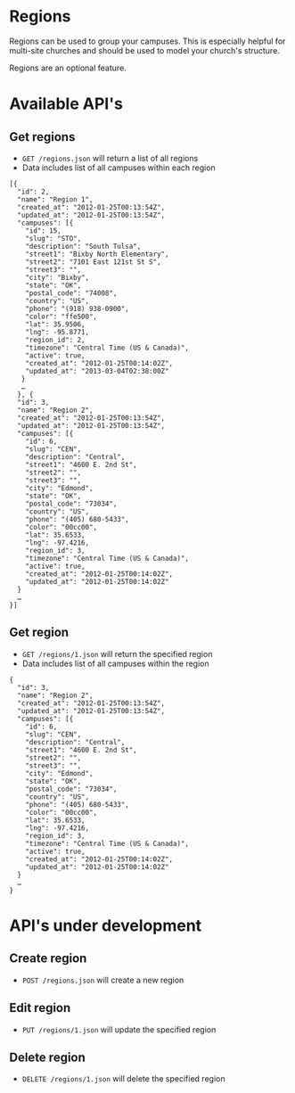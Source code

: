# Regions

Regions can be used to group your campuses. This is especially helpful for multi-site churches and should be used to model your church's structure.

Regions are an optional feature.

# Available API's

## Get regions

* `GET /regions.json` will return a list of all regions
* Data includes list of all campuses within each region

```
[{
  "id": 2,
  "name": "Region 1",
  "created_at": "2012-01-25T00:13:54Z",
  "updated_at": "2012-01-25T00:13:54Z",
  "campuses": [{
    "id": 15,
    "slug": "STO",
    "description": "South Tulsa",
    "street1": "Bixby North Elementary",
    "street2": "7101 East 121st St S",
    "street3": "",
    "city": "Bixby",
    "state": "OK",
    "postal_code": "74008",
    "country": "US",
    "phone": "(918) 938-0900",
    "color": "ffe500",
    "lat": 35.9506,
    "lng": -95.8771,
    "region_id": 2,
    "timezone": "Central Time (US & Canada)",
    "active": true,
    "created_at": "2012-01-25T00:14:02Z",
    "updated_at": "2013-03-04T02:38:00Z"
   }
   …
  }, {
  "id": 3,
  "name": "Region 2",
  "created_at": "2012-01-25T00:13:54Z",
  "updated_at": "2012-01-25T00:13:54Z",
  "campuses": [{
    "id": 6,
    "slug": "CEN",
    "description": "Central",
    "street1": "4600 E. 2nd St",
    "street2": "",
    "street3": "",
    "city": "Edmond",
    "state": "OK",
    "postal_code": "73034",
    "country": "US",
    "phone": "(405) 680-5433",
    "color": "00cc00",
    "lat": 35.6533,
    "lng": -97.4216,
    "region_id": 3,
    "timezone": "Central Time (US & Canada)",
    "active": true,
    "created_at": "2012-01-25T00:14:02Z",
    "updated_at": "2012-01-25T00:14:02Z"
  }
  … 
}]
```


## Get region

* `GET /regions/1.json` will return the specified region
* Data includes list of all campuses within the region

```
{
  "id": 3,
  "name": "Region 2",
  "created_at": "2012-01-25T00:13:54Z",
  "updated_at": "2012-01-25T00:13:54Z",
  "campuses": [{
    "id": 6,
    "slug": "CEN",
    "description": "Central",
    "street1": "4600 E. 2nd St",
    "street2": "",
    "street3": "",
    "city": "Edmond",
    "state": "OK",
    "postal_code": "73034",
    "country": "US",
    "phone": "(405) 680-5433",
    "color": "00cc00",
    "lat": 35.6533,
    "lng": -97.4216,
    "region_id": 3,
    "timezone": "Central Time (US & Canada)",
    "active": true,
    "created_at": "2012-01-25T00:14:02Z",
    "updated_at": "2012-01-25T00:14:02Z"
  }
  … 
}
```

# API's under development

## Create region

* `POST /regions.json` will create a new region

## Edit region

* `PUT /regions/1.json` will update the specified region

## Delete region

* `DELETE /regions/1.json` will delete the specified region